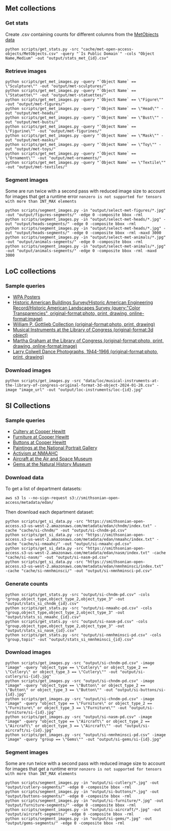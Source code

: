 ## Met collections

### Get stats

Create .csv containing counts for different columns from the [MetObjects data](https://github.com/metmuseum/openaccess/raw/master/MetObjects.csv)

```
python scripts/get_stats.py -src "cache/met-open-access-objects/MetObjects.csv" -query "`Is Public Domain`" -cols "Object Name,Medium" -out "output/stats_met_{id}.csv"
```

### Retrieve images

```
python scripts/get_met_images.py -query "`Object Name` == \"Sculpture\"" -out "output/met-sculptures/"
python scripts/get_met_images.py -query "`Object Name` == \"Statuette\"" -out "output/met-statuettes/"
python scripts/get_met_images.py -query "`Object Name` == \"Figure\"" -out "output/met-figures/"
python scripts/get_met_images.py -query "`Object Name` == \"Head\"" -out "output/met-heads/"
python scripts/get_met_images.py -query "`Object Name` == \"Bust\"" -out "output/met-busts/"
python scripts/get_met_images.py -query "`Object Name` == \"Figurine\"" -out "output/met-figurines/"
python scripts/get_met_images.py -query "`Object Name` == \"Mask\"" -out "output/met-masks/"
python scripts/get_met_images.py -query "`Object Name` == \"Toy\"" -out "output/met-toys/"
python scripts/get_met_images.py -query "`Object Name` == \"Ornament\"" -out "output/met-ornaments/"
python scripts/get_met_images.py -query "`Object Name` == \"Textile\"" -out "output/met-textiles/"
```

### Segment images

Some are run twice with a second pass with reduced image size to account for images that get a runtime error `nonzero is not supported for tensors with more than INT_MAX elements`

```
python scripts/segment_images.py -in "output/select-met-figures/*.jpg" -out "output/figures-segments/" -edge 0 -composite bbox -rml
python scripts/segment_images.py -in "output/select-met-heads/*.jpg" -out "output/heads-segments/" -edge 0 -composite bbox -rml
python scripts/segment_images.py -in "output/select-met-heads/*.jpg" -out "output/heads-segments/" -edge 0 -composite bbox -rml -maxd 3000
python scripts/segment_images.py -in "output/select-met-animals/*.jpg" -out "output/animals-segments/" -edge 0 -composite bbox -rml
python scripts/segment_images.py -in "output/select-met-animals/*.jpg" -out "output/animals-segments/" -edge 0 -composite bbox -rml -maxd 3000
```

## LoC collections

### Sample queries

- [WPA Posters](https://www.loc.gov/collections/works-progress-administration-posters/?st=list&c=150)
- [Historic American Buildings Survey/Historic American Engineering Record/Historic American Landscapes Survey (query:"Color Transparencies", original-format:photo, print, drawing, online-format:image)](https://www.loc.gov/collections/historic-american-buildings-landscapes-and-engineering-records/?c=150&fa=original-format:photo,+print,+drawing&q=Color+Transparencies&st=list)
- [William P. Gottlieb Collection (original-format:photo, print, drawing)](https://www.loc.gov/collections/jazz-photography-of-william-p-gottlieb/?fa=original-format:photo,+print,+drawing)
- [Musical Instruments at the Library of Congress (original-format:3d object)](https://www.loc.gov/collections/musical-instruments-at-the-library-of-congress/?fa=original-format:3d+object)
- [Martha Graham at the Library of Congress (original-format:photo, print, drawing, online-format:image)](https://www.loc.gov/collections/martha-graham/?fa=original-format:photo,+print,+drawing%7Conline-format:image)
- [Larry Colwell Dance Photographs, 1944-1966 (original-format:photo, print, drawing)](https://www.loc.gov/collections/larry-colwell-dance-photographs-1944-to-1966/?fa=original-format:photo,+print,+drawing)

### Download images

```
python scripts/get_images.py -src "data/loc/musical-instruments-at-the-library-of-congress-original-format-3d-object-2024-01-28.csv" -image "image_url" -out "output/loc-instruments/loc-{id}.jpg"
```

## SI Collections

### Sample queries

- [Cultery at Cooper Hewitt](https://www.si.edu/search/collection-images?edan_q=&edan_fq%5B0%5D=unit_code%3ACHNDM%20OR%20unit_code%3ACHNDM_BL%20OR%20unit_code%3ACHNDM_YT&edan_fq%5B1%5D=set_name%3A%22Product%20Design%20and%20Decorative%20Arts%20Department%22&edan_fq%5B2%5D=object_type%3A%22Cutlery%22&edan_fq%5B3%5D=media_usage%3A%22CC0%22)
- [Furniture at Cooper Hewitt](https://www.si.edu/search/collection-images?edan_q=&edan_fq%5B0%5D=unit_code%3ACHNDM%20OR%20unit_code%3ACHNDM_BL%20OR%20unit_code%3ACHNDM_YT&edan_fq%5B1%5D=set_name%3A%22Product%20Design%20and%20Decorative%20Arts%20Department%22&edan_fq%5B2%5D=object_type%3A%22Furniture%22&edan_fq%5B3%5D=media_usage%3A%22CC0%22)
- [Buttons at Cooper Hewitt](https://www.si.edu/search/collection-images?edan_q=&edan_fq%5B0%5D=unit_code%3ACHNDM%20OR%20unit_code%3ACHNDM_BL%20OR%20unit_code%3ACHNDM_YT&edan_fq%5B1%5D=object_type%3A%22Button%22&edan_fq%5B2%5D=set_name%3A%22Product%20Design%20and%20Decorative%20Arts%20Department%22&edan_fq%5B3%5D=media_usage%3A%22CC0%22)
- [Paintings at the National Portrait Gallery](https://www.si.edu/search/collection-images?edan_q=&edan_fq%5B0%5D=unit_code%3ANPG%20OR%20unit_code%3ANPG_BL%20OR%20unit_code%3ANPG_PC%20OR%20unit_code%3ANPG_YT&edan_fq%5B1%5D=object_type%3A%22Paintings%22&edan_fq%5B2%5D=media_usage%3A%22CC0%22)
- [Activism at NMAAHC](https://www.si.edu/search/collection-images?edan_q=&edan_fq%5B0%5D=unit_code%3ANMAAHC%20OR%20unit_code%3ANMAAHC_YT&edan_fq%5B1%5D=topic%3A%22Activism%22&edan_fq%5B2%5D=media_usage%3A%22CC0%22)
- [Aircraft at the Air and Space Museum](https://www.si.edu/search/collection-images?edan_q=&edan_fq%5B0%5D=unit_code%3ANASM%20OR%20unit_code%3ANASMAC%20OR%20unit_code%3ANASM_BL%20OR%20unit_code%3ANASM_YT&edan_fq%5B1%5D=object_type%3A%22Aircraft%22&edan_fq%5B2%5D=media_usage%3A%22CC0%22)
- [Gems at the Natural History Museum](https://www.si.edu/search/collection-images?edan_q=&edan_fq[]=unit_code:NAA+OR+unit_code%3ANMNH+OR+unit_code%3ANMNHANTHRO+OR+unit_code%3ANMNHBIRDS+OR+unit_code%3ANMNHBOTANY+OR+unit_code%3ANMNHENTO+OR+unit_code%3ANMNHFISHES+OR+unit_code%3ANMNHHERPS+OR+unit_code%3ANMNHINV+OR+unit_code%3ANMNHMAMMALS+OR+unit_code%3ANMNHMINSCI+OR+unit_code%3ANMNHPALEO+OR+unit_code%3ANMNH_BL+OR+unit_code%3ANMNH_PC+OR+unit_code%3ANMNH_YT+OR+unit_code%3ACEPH+OR+unit_code%3AHSFA+OR+unit_code%3AHSFA_YT+OR+unit_code%3AMMAM+OR+unit_code%3ANMNHEDUCATION&edan_fq[]=set_name:%22Gems%22&edan_fq[]=media_usage:%22CC0%22)

### Download data

To get a list of department datasets:

```
aws s3 ls --no-sign-request s3://smithsonian-open-access/metadata/edan/
```

Then download each department dataset:

```
python scripts/get_si_data.py -src "https://smithsonian-open-access.s3-us-west-2.amazonaws.com/metadata/edan/chndm/index.txt" -cache "cache/si-chndm/" -out "output/si-chndm-pd.csv"
python scripts/get_si_data.py -src "https://smithsonian-open-access.s3-us-west-2.amazonaws.com/metadata/edan/nmaahc/index.txt" -cache "cache/si-nmaahc/" -out "output/si-nmaahc-pd.csv"
python scripts/get_si_data.py -src "https://smithsonian-open-access.s3-us-west-2.amazonaws.com/metadata/edan/nasm/index.txt" -cache "cache/si-nasm/" -out "output/si-nasm-pd.csv"
python scripts/get_si_data.py -src "https://smithsonian-open-access.s3-us-west-2.amazonaws.com/metadata/edan/nmnhminsci/index.txt" -cache "cache/si-nmnhminsci/" -out "output/si-nmnhminsci-pd.csv"
```

### Generate counts

```
python scripts/get_stats.py -src "output/si-chndm-pd.csv" -cols "group,object_type,object_type_2,object_type_3" -out "output/stats_si_chndm_{id}.csv"
python scripts/get_stats.py -src "output/si-nmaahc-pd.csv" -cols "group,object_type,object_type_2,object_type_3" -out "output/stats_si_nmaahc_{id}.csv"
python scripts/get_stats.py -src "output/si-nasm-pd.csv" -cols "group,object_type,object_type_2,object_type_3" -out "output/stats_si_nasm_{id}.csv"
python scripts/get_stats.py -src "output/si-nmnhminsci-pd.csv" -cols "group,topic" -out "output/stats_si_nmnhminsci_{id}.csv"
```

### Download images

```
python scripts/get_images.py -src "output/si-chndm-pd.csv" -image "image" -query "object_type == \"Cutlery\" or object_type_2 == \"Cutlery\" or object_type_3 == \"Cutlery\"" -out "output/si-cutlery/si-{id}.jpg"
python scripts/get_images.py -src "output/si-chndm-pd.csv" -image "image" -query "object_type == \"Button\" or object_type_2 == \"Button\" or object_type_3 == \"Button\"" -out "output/si-buttons/si-{id}.jpg"
python scripts/get_images.py -src "output/si-chndm-pd.csv" -image "image" -query "object_type == \"Furniture\" or object_type_2 == \"Furniture\" or object_type_3 == \"Furniture\"" -out "output/si-furniture/si-{id}.jpg"
python scripts/get_images.py -src "output/si-nasm-pd.csv" -image "image" -query "object_type == \"Aircraft\" or object_type_2 == \"Aircraft\" or object_type_3 == \"Aircraft\"" -out "output/si-aircraft/si-{id}.jpg"
python scripts/get_images.py -src "output/si-nmnhminsci-pd.csv" -image "image" -query "group == \"Gems\"" -out "output/si-gems/si-{id}.jpg"
```

### Segment images

Some are run twice with a second pass with reduced image size to account for images that get a runtime error `nonzero is not supported for tensors with more than INT_MAX elements`

```
python scripts/segment_images.py -in "output/si-cutlery/*.jpg" -out "output/cutlery-segments/" -edge 0 -composite bbox -rml
python scripts/segment_images.py -in "output/si-buttons/*.jpg" -out "output/buttons-segments/" -edge 0 -composite bbox -rml
python scripts/segment_images.py -in "output/si-furniture/*.jpg" -out "output/furniture-segments/" -edge 0 -composite bbox -rml
python scripts/segment_images.py -in "output/si-aircraft/*.jpg" -out "output/aircraft-segments/" -edge 0 -composite bbox -rml
python scripts/segment_images.py -in "output/si-gems/*.jpg" -out "output/gems-segments/" -edge 0 -composite bbox -rml
```
